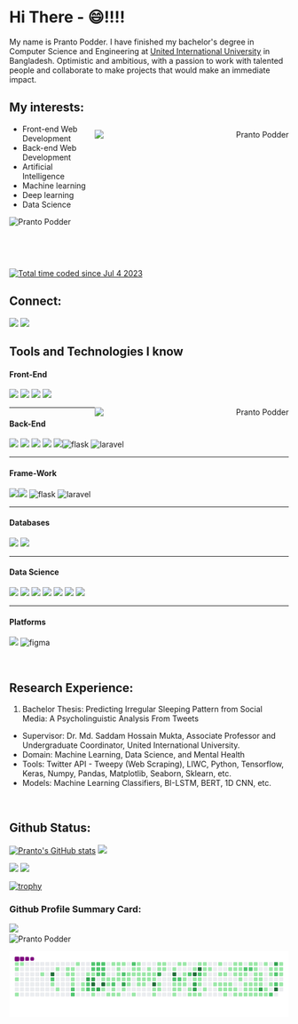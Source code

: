 # Hi There - 😄!!!!

My name is Pranto Podder. I have finished my bachelor's degree in Computer Science and Engineering at <a href="https://www.uiu.ac.bd/">United International University</a> in Bangladesh. Optimistic and ambitious, with a passion to work with talented people and collaborate to make
projects that would make an immediate impact. 

## My interests:

<p align="center">
  <p align="right">
    <img align="right" height="250" width="350" alt="Pranto Podder" style="margin-top: 10px" src="https://media.giphy.com/media/v1.Y2lkPTc5MGI3NjExMzkyM3AxcTB5ODh3YWlhaTA3dGM0cjB0b3Eyc2QwcDN0azc0eGdvbiZlcD12MV9pbnRlcm5hbF9naWZfYnlfaWQmY3Q9cw/zhYSVCirREeIZtONCI/giphy.gif" />
  </p>
  <ul>
    <li>Front-end Web Development</li>
    <li>Back-end Web Development</li>
    <li>Artificial Intelligence</li>
    <li>Machine learning</li>
    <li>Deep learning</li>
    <li>Data Science</li>
  </ul>
</p>
<p><a align="left"> <img src="https://komarev.com/ghpvc/?username=prantopodder98&label=Profile%20views&color=0e75b6&style=flat" alt="Pranto Podder" /> </a>
<a href="https://wakatime.com/@ba3f7336-d201-48a7-bf7f-9be2ff828dca"><img src="https://wakatime.com/badge/user/ba3f7336-d201-48a7-bf7f-9be2ff828dca.svg" alt="Total time coded since Jul 4 2023" /></a></p>





## Connect:
<a target="_blank" href="https://www.linkedin.com/in/pranto-podder-b78b97162/"><img src="https://cdn.jsdelivr.net/gh/devicons/devicon/icons/linkedin/linkedin-original.svg" style="width: 50px" /></a>
<a target="_blank" href="mailto:prantopodder111@gmail.com"><img src="https://user-images.githubusercontent.com/64092765/178427267-133abe7d-d825-4569-adab-3a4816fdcd99.png" style="width: 50px" /></a>


## Tools and Technologies I know

#### Front-End
<img src="https://cdn.jsdelivr.net/gh/devicons/devicon/icons/html5/html5-original.svg" style="width: 50px"/> <img src="https://cdn.jsdelivr.net/gh/devicons/devicon/icons/css3/css3-original.svg" style="width: 50px"/> <img src="https://cdn.jsdelivr.net/gh/devicons/devicon/icons/javascript/javascript-original.svg" style="width: 50px"/> <img src="https://cdn.jsdelivr.net/gh/devicons/devicon/icons/bootstrap/bootstrap-plain.svg" style="width: 50px;"/>
 <p align="right">
<!--     <img align="right" height="250" width="350" alt="Pranto Podder" style="margin-top: 10px" src="https://media.giphy.com/media/v1.Y2lkPTc5MGI3NjExNDR6d2RndTU4YWQ3aXZpN2Y5OW9lZmkweDdjMnhsbTNiMW84Y2Q1ZSZlcD12MV9pbnRlcm5hbF9naWZfYnlfaWQmY3Q9cw/KHEe99vSjyd3q0l7Zg/giphy.gif" /> -->
<!--    <img align="right" alt="Pranto Podder" src="https://media.giphy.com/media/B6wdZEDP2TXRkA83o5/giphy.gif" /> -->
   <img align="right"  width="350" alt="Pranto Podder" src="https://media.giphy.com/media/v1.Y2lkPTc5MGI3NjExdDJ6dGhzaW9rMW9vMjZ0emF4YTNheG11azZtMjRsZzgzam93ZTZjNSZlcD12MV9pbnRlcm5hbF9naWZfYnlfaWQmY3Q9cw/dtra4r7NXUlI5XRfOR/giphy.gif" />
  </p>

<hr>

#### Back-End
<img src="https://cdn.jsdelivr.net/gh/devicons/devicon/icons/c/c-original.svg" style="width: 50px;"/> <img src="https://cdn.jsdelivr.net/gh/devicons/devicon/icons/python/python-original.svg" style="width: 50px;"/> <img src="https://cdn.jsdelivr.net/gh/devicons/devicon/icons/java/java-original.svg" style="width: 50px"/> <img src="https://cdn.jsdelivr.net/gh/devicons/devicon/icons/php/php-original.svg" style="width: 50px;"/> <img src="https://cdn.jsdelivr.net/gh/devicons/devicon/icons/django/django-plain.svg" style="width: 50px"/><img src="https://cdn.jsdelivr.net/gh/devicons/devicon/icons/flask/flask-original.svg" alt="flask" width="50"/> <img src="https://cdn.jsdelivr.net/gh/devicons/devicon/icons/laravel/laravel-original.svg" alt="laravel" width="50"/>
<hr>

#### Frame-Work
<img src="https://cdn.jsdelivr.net/gh/devicons/devicon/icons/bootstrap/bootstrap-plain.svg" style="width: 50px;"/><img src="https://cdn.jsdelivr.net/gh/devicons/devicon/icons/django/django-plain.svg" style="width: 50px"/> <img src="https://cdn.jsdelivr.net/gh/devicons/devicon/icons/flask/flask-original.svg" alt="flask" width="50"/>
<img src="https://cdn.jsdelivr.net/gh/devicons/devicon/icons/laravel/laravel-original.svg" alt="laravel" width="50"/>
<hr>

#### Databases
<img src="https://cdn.jsdelivr.net/gh/devicons/devicon/icons/mysql/mysql-original-wordmark.svg" style="width: 70px;"/> <img src="https://cdn.jsdelivr.net/gh/devicons/devicon/icons/sqlite/sqlite-original-wordmark.svg" style="width: 70px;"/>

<hr>

#### Data Science
<img src="https://cdn.jsdelivr.net/gh/devicons/devicon/icons/jupyter/jupyter-original-wordmark.svg" style="width: 50px;"/> <img src="https://cdn.jsdelivr.net/gh/devicons/devicon/icons/numpy/numpy-original.svg" style="width: 50px;"/> <img src="https://cdn.jsdelivr.net/gh/devicons/devicon/icons/pandas/pandas-original-wordmark.svg" style="width: 50px;"/> <img src="https://matplotlib.org/stable/_images/sphx_glr_logos2_003.png" style="width: 150px;"/> <img src="https://seaborn.pydata.org/_images/logo-tall-lightbg.svg" style="width: 50px;"/> <img src="https://upload.wikimedia.org/wikipedia/commons/thumb/0/05/Scikit_learn_logo_small.svg/260px-Scikit_learn_logo_small.svg.png?20180808062052" style="width: 70px;"/> <img src="https://cdn.jsdelivr.net/gh/devicons/devicon/icons/tensorflow/tensorflow-original.svg" style="width: 50px;"/>

<hr>

#### Platforms
<img src="https://cdn.jsdelivr.net/gh/devicons/devicon/icons/heroku/heroku-original-wordmark.svg" style="width: 50px;"/> <img src="https://www.vectorlogo.zone/logos/figma/figma-icon.svg" alt="figma" style="width: 50px;"/>

<br>

## Research Experience:
1. Bachelor Thesis:  Predicting Irregular Sleeping Pattern from Social Media: A Psycholinguistic Analysis From Tweets
- Supervisor: Dr. Md. Saddam Hossain Mukta, Associate Professor and Undergraduate Coordinator, United International University.
- Domain: Machine Learning, Data Science, and Mental Health
- Tools: Twitter API - Tweepy (Web Scraping), LIWC, Python, Tensorflow, Keras, Numpy, Pandas, Matplotlib, Seaborn, Sklearn, etc.
- Models: Machine Learning Classifiers, BI-LSTM, BERT, 1D CNN, etc.

 






<!--
**PrantoPodder98/PrantoPodder98** is a ✨ _special_ ✨ repository because its `README.md` (this file) appears on your GitHub profile.

Here are some ideas to get you started:

- 🔭 I’m currently working on ...
- 🌱 I’m currently learning ...
- 👯 I’m looking to collaborate on ...
- 🤔 I’m looking for help with ...
- 💬 Ask me about ...
- 📫 How to reach me: ...
- 😄 Pronouns: ...
- ⚡ Fun fact: ...
-->

 
<br>

## Github Status:

[![Pranto's GitHub stats](https://github-readme-stats.vercel.app/api?username=PrantoPodder98&theme=midnight-purple&hide=issues&show_icons=true&count_private=true&hide_border=true&show_icons=true)](https://github.com/anuraghazra/github-readme-stats)
![](http://github-profile-summary-cards.vercel.app/api/cards/productive-time?username=prantopodder98&theme=midnight_purple&utcOffset=6)

<p>
 <img height="200px" src="https://github-readme-stats.vercel.app/api/top-langs/?username=PrantoPodder98&theme=midnight-purple&hide_border=true&layout=compact" />
 <img src="http://github-profile-summary-cards.vercel.app/api/cards/stats?username=PrantoPodder98&theme=midnight_purple" />
</p>


[![trophy](https://github-profile-trophy.vercel.app/?username=PrantoPodder98&theme=darkhub&hide_border=true&row=1&title=Stars,Commit,PR,Repositories,Followers,ML&text_color=blue)](https://github.com/anuraghazra/github-readme-stats)



### Github Profile Summary Card:
<div>
 <img src="https://github-profile-summary-cards.vercel.app/api/cards/profile-details?username=PrantoPodder98&theme=midnight_purple" />
</div>

<img alt="Pranto Podder" src="https://github.com/PrantoPodder98/PrantoPodder98/blob/main/img/mario.gif"/>
<!--
<div align="center">
  
![snake gif](https://github.com/prantopodder98/prantopodder98/blob/output/github-contribution-grid-snake.gif)
</div>
-->

![snake gif](https://github.com/PrantoPodder98/PrantoPodder98/blob/output/github-contribution-grid-snake.gif)
